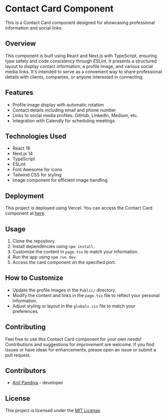 # Contact Card Component

This is a Contact Card component designed for showcasing professional information and social links.

## Overview

This component is built using React and Next.js with TypeScript, ensuring type safety and code consistency through ESLint. It presents a structured layout to display contact information, a profile image, and various social media links. It's intended to serve as a convenient way to share professional details with clients, companies, or anyone interested in connecting.

## Features

- Profile image display with automatic rotation
- Contact details including email and phone number
- Links to social media profiles: GitHub, LinkedIn, Medium, etc.
- Integration with Calendly for scheduling meetings

## Technologies Used

- React 18
- Next.js 14
- TypeScript
- ESLint
- Font Awesome for icons
- Tailwind CSS for styling
- Image component for efficient image handling

## Deployment

This project is deployed using Vercel. You can access the Contact Card component at [here](cardfolio-anilpandiya.vercel.app).

## Usage

1. Clone the repository.
2. Install dependencies using `npm install`.
3. Customize the content in `page.tsx` to match your information.
4. Run the app using `npm run dev`.
5. Access the card component on the specified port.

## How to Customize

- Update the profile images in the `Public/` directory.
- Modify the content and links in the `page.tsx` file to reflect your personal information.
- Adjust styling or layout in the `globals.css` file to match your preferences.

## Contributing

Feel free to use this Contact Card component for your own needs! Contributions and suggestions for improvement are welcome. If you find issues or have ideas for enhancements, please open an issue or submit a pull request.

## Contributors

- [Anil Pandiya](https://github.com/Anilpandiya) - developer

## License

This project is licensed under the [MIT License](LICENSE).
